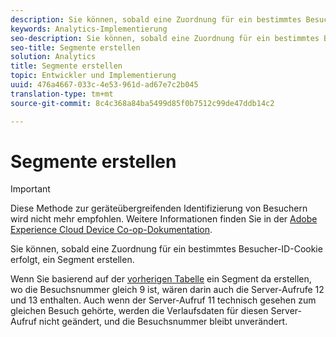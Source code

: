 ```yaml
---
description: Sie können, sobald eine Zuordnung für ein bestimmtes Besucher-ID-Cookie erfolgt, ein Segment erstellen.
keywords: Analytics-Implementierung
seo-description: Sie können, sobald eine Zuordnung für ein bestimmtes Besucher-ID-Cookie erfolgt, ein Segment erstellen.
seo-title: Segmente erstellen
solution: Analytics
title: Segmente erstellen
topic: Entwickler und Implementierung
uuid: 476a4667-033c-4e53-961d-ad67e7c2b045
translation-type: tm+mt
source-git-commit: 8c4c368a84ba5499d85f0b7512c99de47ddb14c2

---
```



# Segmente erstellen

>[!IMPORTANT]
>
>Diese Methode zur geräteübergreifenden Identifizierung von Besuchern wird nicht mehr empfohlen. Weitere Informationen finden Sie in der [Adobe Experience Cloud Device Co-op-Dokumentation](https://marketing.adobe.com/resources/help/en_US/mcdc/).

Sie können, sobald eine Zuordnung für ein bestimmtes Besucher-ID-Cookie erfolgt, ein Segment erstellen.

Wenn Sie basierend auf der [vorherigen Tabelle](/help/implement/js-implementation/xdevice-visid/visit-example.md) ein Segment da erstellen, wo die Besuchsnummer gleich 9 ist, wären darin auch die Server-Aufrufe 12 und 13 enthalten. Auch wenn der Server-Aufruf 11 technisch gesehen zum gleichen Besuch gehörte, werden die Verlaufsdaten für diesen Server-Aufruf nicht geändert, und die Besuchsnummer bleibt unverändert.
